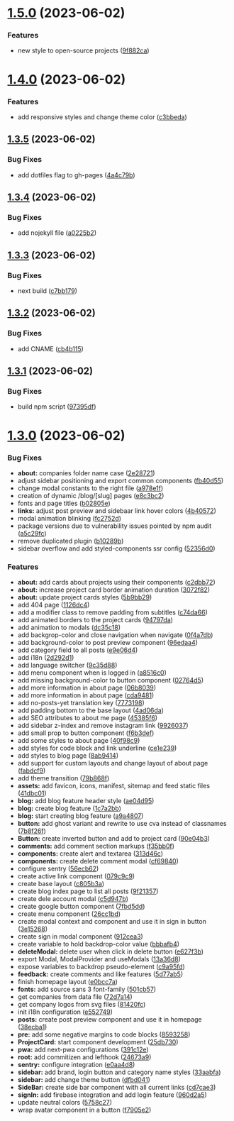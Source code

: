 # [1.5.0](https://github.com/allyssonsantos/allyssonsantos.github.io/compare/v1.4.0...v1.5.0) (2023-06-02)


### Features

* new style to open-source projects ([9f882ca](https://github.com/allyssonsantos/allyssonsantos.github.io/commit/9f882ca282bc95e6aaa86e061dce452d2cd7e1d8))

# [1.4.0](https://github.com/allyssonsantos/allyssonsantos.github.io/compare/v1.3.5...v1.4.0) (2023-06-02)


### Features

* add responsive styles and change theme color ([c3bbeda](https://github.com/allyssonsantos/allyssonsantos.github.io/commit/c3bbeda3fd930a56e07f79195230409324606616))

## [1.3.5](https://github.com/allyssonsantos/allyssonsantos.github.io/compare/v1.3.4...v1.3.5) (2023-06-02)


### Bug Fixes

* add dotfiles flag to gh-pages ([4a4c79b](https://github.com/allyssonsantos/allyssonsantos.github.io/commit/4a4c79b014e7321c3672c11a0cbc7ff374a723d0))

## [1.3.4](https://github.com/allyssonsantos/allyssonsantos.github.io/compare/v1.3.3...v1.3.4) (2023-06-02)


### Bug Fixes

* add nojekyll file ([a0225b2](https://github.com/allyssonsantos/allyssonsantos.github.io/commit/a0225b23ac7b4807cacc458b72609d4f97bdaad9))

## [1.3.3](https://github.com/allyssonsantos/allyssonsantos.github.io/compare/v1.3.2...v1.3.3) (2023-06-02)


### Bug Fixes

* next build ([c7bb179](https://github.com/allyssonsantos/allyssonsantos.github.io/commit/c7bb179fdc64ebee381559489beda1eee19f4d50))

## [1.3.2](https://github.com/allyssonsantos/allyssonsantos.github.io/compare/v1.3.1...v1.3.2) (2023-06-02)


### Bug Fixes

* add CNAME ([cb4b115](https://github.com/allyssonsantos/allyssonsantos.github.io/commit/cb4b115c428b34ebfc2ec686ce4f5c039fa0afcd))

## [1.3.1](https://github.com/allyssonsantos/allyssonsantos.github.io/compare/v1.3.0...v1.3.1) (2023-06-02)


### Bug Fixes

* build npm script ([97395df](https://github.com/allyssonsantos/allyssonsantos.github.io/commit/97395df44eb7fc9de0283a814a08ee7a063d0599))

# [1.3.0](https://github.com/allyssonsantos/allyssonsantos.github.io/compare/v1.2.0...v1.3.0) (2023-06-02)


### Bug Fixes

* **about:** companies folder name case ([2e28721](https://github.com/allyssonsantos/allyssonsantos.github.io/commit/2e2872194a45d46ee5683800ff3d74f445f46f12))
* adjust sidebar positioning and export common components ([fb40d55](https://github.com/allyssonsantos/allyssonsantos.github.io/commit/fb40d554dcb131beefcd8442fce1b4afe1d66b5f))
* change modal constants to the right file ([a978e1f](https://github.com/allyssonsantos/allyssonsantos.github.io/commit/a978e1ff6566d50a853ac0b62d9c387e0c25bc1f))
* creation of dynamic /blog/[slug] pages ([e8c3bc2](https://github.com/allyssonsantos/allyssonsantos.github.io/commit/e8c3bc208a588a239674a375c377b16b2173e7f6))
* fonts and page titles ([b02805e](https://github.com/allyssonsantos/allyssonsantos.github.io/commit/b02805eee6b29f05e935348a69afba8b0e6f01b5))
* **links:** adjust post preview and sidebaar link hover colors ([4b40572](https://github.com/allyssonsantos/allyssonsantos.github.io/commit/4b405728b41d000860fae322664c82469e248912))
* modal animation blinking ([fc2752d](https://github.com/allyssonsantos/allyssonsantos.github.io/commit/fc2752d9261e73fa25929a0255cc9487a68546c2))
* package versions due to vulnerability issues pointed by npm audit ([a5c29fc](https://github.com/allyssonsantos/allyssonsantos.github.io/commit/a5c29fc493d5097f9c1a5ba23154a805b53979f2))
* remove duplicated plugin ([b10289b](https://github.com/allyssonsantos/allyssonsantos.github.io/commit/b10289b9a61277d13f8a38923322a5089cd65f53))
* sidebar overflow and add styled-components ssr config ([52356d0](https://github.com/allyssonsantos/allyssonsantos.github.io/commit/52356d0fa39d023b31a4f17e412fc0defcc95d14))


### Features

* **about:** add cards about projects using their components ([c2dbb72](https://github.com/allyssonsantos/allyssonsantos.github.io/commit/c2dbb7217d0d911c9548a33de8b70f10f0b2a3a5))
* **about:** increase project card border animation duration ([3072f82](https://github.com/allyssonsantos/allyssonsantos.github.io/commit/3072f8278bc703fcb8c7cbd2384b29f0e448bbdb))
* **about:** update project cards styles ([5b9bb29](https://github.com/allyssonsantos/allyssonsantos.github.io/commit/5b9bb2985b3ae2e184744542e374c63d6650e0af))
* add 404 page ([1126dc4](https://github.com/allyssonsantos/allyssonsantos.github.io/commit/1126dc4d273cf0309e1a222116625c31349dac8f))
* add a modifier class to remove padding from subtitles ([c74da66](https://github.com/allyssonsantos/allyssonsantos.github.io/commit/c74da66f59665430b4f8b31c5a89accfaad44eb3))
* add animated borders to the project cards ([94797da](https://github.com/allyssonsantos/allyssonsantos.github.io/commit/94797daac146459083204d08aa9dd54a74301a27))
* add animation to modals ([dc35c18](https://github.com/allyssonsantos/allyssonsantos.github.io/commit/dc35c187a1cc70d1899670e5b0fb5ac9e5170ec2))
* add backgrop-color and close navigation when navigate ([0f4a7db](https://github.com/allyssonsantos/allyssonsantos.github.io/commit/0f4a7db1e4b5703a2c78c54c29880259ec73863b))
* add background-color to post preview component ([96edaa4](https://github.com/allyssonsantos/allyssonsantos.github.io/commit/96edaa4f7360522ee8ff4dc822c56a428d6103f7))
* add category field to all posts ([e9e06d4](https://github.com/allyssonsantos/allyssonsantos.github.io/commit/e9e06d494a263933754d176713ad12e5f3737d44))
* add i18n ([2d292d1](https://github.com/allyssonsantos/allyssonsantos.github.io/commit/2d292d1cbe9360408f244d5d14f3e2c0f76fbed0))
* add language switcher ([9c35d88](https://github.com/allyssonsantos/allyssonsantos.github.io/commit/9c35d88ad233c9c564f6d9ff21f8cefbd5aeb6cb))
* add menu component when is logged in ([a8516c0](https://github.com/allyssonsantos/allyssonsantos.github.io/commit/a8516c030db7eb74de84faa24120d5ac7c7d9d9b))
* add missing background-color to button component ([02764d5](https://github.com/allyssonsantos/allyssonsantos.github.io/commit/02764d594f263d18fc15aca64633b99b4ec260a4))
* add more information in about page ([06b8039](https://github.com/allyssonsantos/allyssonsantos.github.io/commit/06b8039654c8497f55993495a3a58cb6eceef181))
* add more information in about page ([cda9481](https://github.com/allyssonsantos/allyssonsantos.github.io/commit/cda94819a49e456dc2e3a2551bd584874498a460))
* add no-posts-yet translation key ([7773198](https://github.com/allyssonsantos/allyssonsantos.github.io/commit/7773198edc04a46e0a4049aa6f67d0163ec00286))
* add padding bottom to the base layout ([4ad06da](https://github.com/allyssonsantos/allyssonsantos.github.io/commit/4ad06da0f0559df36af0a8ff5b9a4a47caacb063))
* add SEO attributes to about me page ([45385f6](https://github.com/allyssonsantos/allyssonsantos.github.io/commit/45385f6ce28d2ef255088dd1923b907549d8d7db))
* add sidebar z-index and remove instagram link ([9926037](https://github.com/allyssonsantos/allyssonsantos.github.io/commit/9926037775247729ebd917f4e242e4953c3b5d1f))
* add small prop to button component ([f6b3def](https://github.com/allyssonsantos/allyssonsantos.github.io/commit/f6b3defdcde72227e596202cd31ae4d2a60514ae))
* add some styles to about page ([40f98c9](https://github.com/allyssonsantos/allyssonsantos.github.io/commit/40f98c9557277b79bea0dbfff5867cd2e6bc05b1))
* add styles for code block and link underline ([ce1e239](https://github.com/allyssonsantos/allyssonsantos.github.io/commit/ce1e239d015450d48378bf28d7b4d970f86d49e5))
* add styles to blog page ([8ab9414](https://github.com/allyssonsantos/allyssonsantos.github.io/commit/8ab9414143ed4d7356a12f3609e9f4b2171726cc))
* add support for custom layouts and change layout of about page ([fabdcf9](https://github.com/allyssonsantos/allyssonsantos.github.io/commit/fabdcf978915fdbdf71a3540c52b85fd9607a5b1))
* add theme transition ([79b868f](https://github.com/allyssonsantos/allyssonsantos.github.io/commit/79b868f23a666e5456b909aa8e381a2c373580bb))
* **assets:** add favicon, icons, manifest, sitemap and feed static files ([41dbc01](https://github.com/allyssonsantos/allyssonsantos.github.io/commit/41dbc010b9ab1e69f187295715f222807c233746))
* **blog:** add blog feature header style ([ae04d95](https://github.com/allyssonsantos/allyssonsantos.github.io/commit/ae04d950b5d62811143b860d4453daee6885d37c))
* **blog:** create blog feature ([1c7a2bb](https://github.com/allyssonsantos/allyssonsantos.github.io/commit/1c7a2bbe824c08eeee1f33e49badc5ec69eb6634))
* **blog:** start creating blog feature ([a9a4807](https://github.com/allyssonsantos/allyssonsantos.github.io/commit/a9a480792411542ec08fa4d9e643218792c56341))
* **button:** add ghost variant and rewrite to use cva instead of classnames ([7b8f26f](https://github.com/allyssonsantos/allyssonsantos.github.io/commit/7b8f26f76d9b827a3ac47bf0a2d3f84bdc5c8254))
* **Button:** create inverted button and add to project card ([90e04b3](https://github.com/allyssonsantos/allyssonsantos.github.io/commit/90e04b314e78bd1a4a698228ea21848e7f585767))
* **comments:** add comment section markups ([f35bb0f](https://github.com/allyssonsantos/allyssonsantos.github.io/commit/f35bb0f75faca60a64d0aec1b499582ddc674088))
* **components:** create alert and textarea ([313d46c](https://github.com/allyssonsantos/allyssonsantos.github.io/commit/313d46ca59fbcf5249dca20f2cc7163deae2856a))
* **components:** create delete comment modal ([cf69840](https://github.com/allyssonsantos/allyssonsantos.github.io/commit/cf69840fe1ca0be08df75b1c0004a8cbeb74da2d))
* configure sentry ([56ecb62](https://github.com/allyssonsantos/allyssonsantos.github.io/commit/56ecb6234a0f99c8a33094226345a65cac099ab5))
* create active link component ([079c9c9](https://github.com/allyssonsantos/allyssonsantos.github.io/commit/079c9c9bc64231719e969058796b5ed2089f0d5a))
* create base layout ([c805b3a](https://github.com/allyssonsantos/allyssonsantos.github.io/commit/c805b3ab5d8d714301a84b0252173ac3684ecc36))
* create blog index page to list all posts ([9f21357](https://github.com/allyssonsantos/allyssonsantos.github.io/commit/9f21357c7daf18d1495f5cac425323e057878a61))
* create dele account modal ([c5d947b](https://github.com/allyssonsantos/allyssonsantos.github.io/commit/c5d947b79566f59094d8c8415d785097f8f740f5))
* create google button component ([7fbd5dd](https://github.com/allyssonsantos/allyssonsantos.github.io/commit/7fbd5dd82abbcb2d820d4a689146efa94b970df3))
* create menu component ([26cc1bd](https://github.com/allyssonsantos/allyssonsantos.github.io/commit/26cc1bd3ae07b86e5dc71bc1038a9c3cc83ac3f9))
* create modal context and component and use it in sign in button ([3e15268](https://github.com/allyssonsantos/allyssonsantos.github.io/commit/3e152680625369365b63d32a51de7f0317b718d8))
* create sign in modal component ([912cea3](https://github.com/allyssonsantos/allyssonsantos.github.io/commit/912cea39e1d43db9a712deaff89030ca217cd66a))
* create variable to hold backdrop-color value ([bbbafb4](https://github.com/allyssonsantos/allyssonsantos.github.io/commit/bbbafb47cba2f8ad9bb0724536bb68604130f63e))
* **deleteModal:** delete user when click in delete button ([e627f3b](https://github.com/allyssonsantos/allyssonsantos.github.io/commit/e627f3b0cbdcab2922a0707dcc55e618715f8c0e))
* export Modal, ModalProvider and useModals ([13a36d8](https://github.com/allyssonsantos/allyssonsantos.github.io/commit/13a36d8d7670a289d54ab5bed7748fa805e8f6ec))
* expose variables to backdrop pseudo-element ([c9a95fd](https://github.com/allyssonsantos/allyssonsantos.github.io/commit/c9a95fd0b0cddd6e6b257aaef6b041612b36259b))
* **feedback:** create comments and like features ([5d77ab5](https://github.com/allyssonsantos/allyssonsantos.github.io/commit/5d77ab50f61a9a2c5e73e24411efb1a0967b8818))
* finish homepage layout ([e0bcc7a](https://github.com/allyssonsantos/allyssonsantos.github.io/commit/e0bcc7a346333b89db1a9c1360c7c7017a1da798))
* **fonts:** add source sans 3 font-family ([501cb57](https://github.com/allyssonsantos/allyssonsantos.github.io/commit/501cb57cd643ab6e72baff9e020bdfa9686df086))
* get companies from data file ([72d7a14](https://github.com/allyssonsantos/allyssonsantos.github.io/commit/72d7a1412b990a2aebf74f172b1b0a6632a02f9a))
* get company logos from svg files ([81420fc](https://github.com/allyssonsantos/allyssonsantos.github.io/commit/81420fc756eff175ea044246239073fa4d06b2bb))
* init i18n configuration ([e552749](https://github.com/allyssonsantos/allyssonsantos.github.io/commit/e5527496e2ff0ee3625de4c2e932b879665ceb9d))
* **posts:** create post preview component and use it in homepage ([38ecba1](https://github.com/allyssonsantos/allyssonsantos.github.io/commit/38ecba1c44f9e82cb3940435e0d6661488c0533f))
* **pre:** add some negative margins to code blocks ([8593258](https://github.com/allyssonsantos/allyssonsantos.github.io/commit/8593258e39fc57666b409626103f9daa28d1e2e8))
* **ProjectCard:** start component development ([25db730](https://github.com/allyssonsantos/allyssonsantos.github.io/commit/25db7309848d83244b0da1de5ca53a3b1a124277))
* **pwa:** add next-pwa configurations ([391c12e](https://github.com/allyssonsantos/allyssonsantos.github.io/commit/391c12e67f256a8d7e5dc7f9ab51268b7c4f2e3a))
* **root:** add commitizen and lefthook ([24673a9](https://github.com/allyssonsantos/allyssonsantos.github.io/commit/24673a946fbb2e1d78d921f4341b97e0f0ceb32e))
* **sentry:** configure integration ([e0aa4d8](https://github.com/allyssonsantos/allyssonsantos.github.io/commit/e0aa4d89b0bdeb38e4c43b795dec99c3b402b719))
* **sidebar:** add brand, login button and category name styles ([33aabfa](https://github.com/allyssonsantos/allyssonsantos.github.io/commit/33aabfaf8d336c7e28614e13287410123a447da4))
* **sidebar:** add change theme button ([dfbd041](https://github.com/allyssonsantos/allyssonsantos.github.io/commit/dfbd041d1a989aebdf7ae815ff30f3162af9660c))
* **SideBar:** create side bar component with all current links ([cd7cae3](https://github.com/allyssonsantos/allyssonsantos.github.io/commit/cd7cae3741eded60a9d2496a156729e70a91a1fb))
* **signIn:** add firebase integration and add login feature ([960d2a5](https://github.com/allyssonsantos/allyssonsantos.github.io/commit/960d2a54f44815a7891a98649d0eaa01f9aa4998))
* update neutral colors ([5758c27](https://github.com/allyssonsantos/allyssonsantos.github.io/commit/5758c27ac25531cbc3b50a7fd607da843c2d968a))
* wrap avatar component in a button ([f7905e2](https://github.com/allyssonsantos/allyssonsantos.github.io/commit/f7905e2fc2a9d6ed87f84cc57092ecc5feff2d1a))
